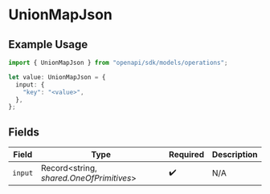 # UnionMapJson

## Example Usage

```typescript
import { UnionMapJson } from "openapi/sdk/models/operations";

let value: UnionMapJson = {
  input: {
    "key": "<value>",
  },
};
```

## Fields

| Field                                    | Type                                     | Required                                 | Description                              |
| ---------------------------------------- | ---------------------------------------- | ---------------------------------------- | ---------------------------------------- |
| `input`                                  | Record<string, *shared.OneOfPrimitives*> | :heavy_check_mark:                       | N/A                                      |